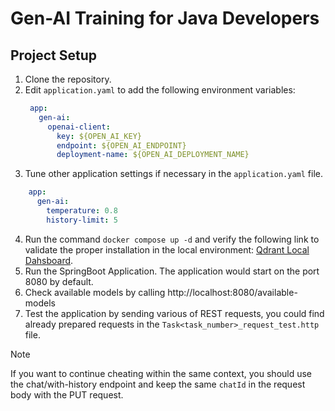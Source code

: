 # Gen-AI Training for Java Developers

## Project Setup
1. Clone the repository.
2. Edit `application.yaml` to add the following environment variables:
   ```yaml
    app:
      gen-ai:
        openai-client:
          key: ${OPEN_AI_KEY}
          endpoint: ${OPEN_AI_ENDPOINT}
          deployment-name: ${OPEN_AI_DEPLOYMENT_NAME}
   ```
3. Tune other application settings if necessary in the `application.yaml` file.
```yaml
    app:
      gen-ai:
        temperature: 0.8
        history-limit: 5
```
4. Run the command `docker compose up -d` and verify the following link to
   validate the proper installation in the local environment:
   [Qdrant Local Dahsboard](http://localhost:6333/dashboard).
5. Run the SpringBoot Application. The application would start on the port 8080 by default.
6. Check available models by calling http://localhost:8080/available-models
7. Test the application by sending various of REST requests, you could find already prepared requests in the `Task<task_number>_request_test.http` file.
> [!NOTE]  
> If you want to continue cheating within the same context, you should use the chat/with-history endpoint and keep the same `chatId` in the request body with the PUT request.
